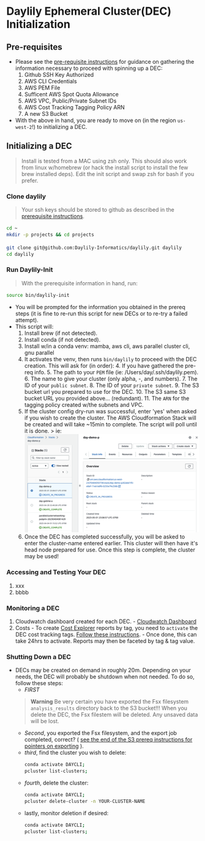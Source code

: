 # Daylily Ephemeral Cluster(DEC) Initialization

## Pre-requisites

  - Please see the [pre-requisite instructions](prereq.md) for guidance on gathering the information necessary to proceed with spinning up a DEC:
    1. Github SSH Key Authorized
    2. AWS CLI Credentials
    3. AWS PEM File
    4. Sufficent AWS Spot Quota Allowance
    5. AWS VPC, Public/Private Subnet IDs
    6. AWS Cost Tracking Tagging Policy ARN
    7. A new S3 Bucket
  - With the above in hand, you are ready to move on (in the region `us-west-2`!) to initializing a DEC.

## Initializing a DEC
  > Install is tested from a MAC using zsh only.  This should also work from linux w/homebrew (or hack the install script to install the few brew installed deps). Edit the init script and swap zsh for bash if you prefer.

### Clone daylily 
  > Your ssh keys should be stored to github as described in the [prerequisite instructions](prereq.md).
  ```bash
  cd ~
  mkdir -p projects && cd projects
  
  git clone git@github.com:Daylily-Informatics/daylily.git daylily
  cd daylily
  ```
  
### Run Daylily-Init
  > With the prerequisite information in hand, run:
  
  ```bash
  source bin/daylily-init
  ```
  
  - You will be prompted for the information you obtained in the prereq steps (it is fine to re-run this script for new DECs or to re-try a failed attempt).
  - This script will:
      1. Install brew (if not detected).
      3. Install conda (if not detected).
      4. Install w/in a conda venv: mamba, aws cli, aws parallel cluster cli, gnu parallel
      5. It activates the venv, then runs `bin/daylily` to proceed with the DEC creation.  This will ask for (in order):
        4. If you have gathered the pre-req info.
        5. The path to your `PEM` file (ie: /Users/day/.ssh/daylily.pem).
        6. The name to give your cluster (only alpha, -, and numbers).
        7. The ID of your `public subnet`.
        8. The ID of your `private subnet`.
        9. The S3 bucket url you prepared to use for the DEC.
        10. The S3 same S3 bucket URL you provided above... (redundant).
        11. The `ARN` for the tagging policy created w/the subnets and VPC.
      6. If the cluster config dry-run was successful, enter 'yes' when asked if you wish to create the cluster.  The AWS Cloudformation Stack will be created and will take ~15min to complete. The script will poll until it is done.
        > ie: ![](../../docs/images/assets/DEC_stack.png)  
      7. Once the DEC has completed successfully, you will be asked to enter the cluster-name entered earlier.  This cluster will then have it's head node prepared for use.  Once this step is complete, the cluster may be used!

### Accessing and Testing Your DEC
  1. xxx
  2. bbbb

### Monitoring a DEC
  1. Cloudwatch dashboard created for each DEC.
    - [Cloudwatch Dashboard](xxxx)
  2. Costs
    - To create [Cost Explorer]() reports by tag, you need to `activate` the DEC cost tracking tags. [Follow these instructions](https://docs.aws.amazon.com/awsaccountbilling/latest/aboutv2/activating-tags.html).
    - Once done, this can take 24hrs to activate. Reports may then be faceted by tag & tag value.

### Shutting Down a DEC
  - DECs may be created on demand in roughly 20m.  Depending on your needs, the DEC will probably be shutdown when not needed. To do so, follow these steps:
    - *FIRST* 
    > **Warning**
    > Be very certain you have exported the Fsx filesystem `analysis_results` directory back to the S3 bucket!!! When you delete the DEC, the Fsx filestem will be deleted.  Any unsaved data will be lost.
    - _*Second*_, you exported the Fsx filesystem, and the export job completed, correct?  ( [see the end of the S3 prereq instructions for pointers on exporting](prereq.md) ).
    - _third_, find the cluster you wish to delete:
      ```bash
      conda activate DAYCLI;
      pcluster list-clusters;
      ```
    - _fourth_, delete the cluster:
      ```bash
      conda activate DAYCLI;
      pcluster delete-cluster -n YOUR-CLUSTER-NAME
      ```
    - lastly, monitor deletion if desired:
      ```bash
      conda activate DAYCLI;
      pcluster list-clusters;
      ```
